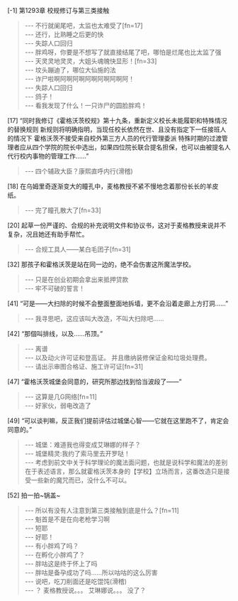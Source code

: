
[-1] 第1293章 校规修订与第三类接触
>--- 不行就阑尾吧，太监也太难受了[fn=17]<br>
>--- 还行，比熟睡之后更的快<br>
>--- 失踪人口回归<br>
>--- 胖鸡呀，你要是不想写了就直接结尾了吧，哪怕是烂尾也比太监了强<br>
>--- 天灵灵地灵灵，大姐头魂魄快显形！[fn=33]<br>
>--- 坟头蹦迪了，哪位大仙施的法<br>
>--- 诈尸啦啊阿啊阿啊阿啊阿啊阿啊阿！<br>
>--- 失踪人口回归<br>
>--- 鸽子！<br>
>--- 看我发现了什么！一只诈尸的圆脸胖鸡！<br>

[17] “同时我修订《霍格沃茨校规》第十九条，重新定义校长未能履职和特殊情况的替换规则 新规则将明确指明，当现任校长依然在世、且没有指定下一任接班人的情况下 霍格沃茨不接受来自校外第三方人员的代行管理委派 特殊时期的过渡管理者应从四个学院的院长中选出，如果四位院长联合提名担保，也可以由被提名人代行校内事物的管理工作……”
>--- 四个辅政大臣？康熙直呼内行(滑稽)<br>

[18] 在乌姆里奇逐渐变大的瞳孔中，麦格教授不紧不慢地念着那份长长的羊皮纸。
>--- 完了瞳孔散大了[fn=33]<br>

[20] 起草一份严谨的、合规的补充说明文件和协议书，这对于麦格教授来说并不复杂，况且她还有助手帮忙。
>--- 合规工具人——某白毛团子[fn=31]<br>

[32] 那孩子和霍格沃茨是站在同一边的，绝不会伤害这所魔法学校。
>--- 只是在创业初期会拿出来抵押贷款<br>
>--- 牢不可破的誓言！<br>

[41] “可是——大扫除的时候不会整面整面地拆墙，更不会沿着走廊上方打洞……”
>--- 我寻思吧，这应该叫大改造，不叫大扫除吧……<br>

[42] “那個叫排线，以及……吊顶。”
>--- 离谱<br>
>--- 以及动火许可证和登高证。
并且缴纳装修保证金和垃圾处理费。<br>
>--- 请出示审图合格证、施工许可证[fn=31]<br>

[47] “霍格沃茨城堡会同意的，研究所那边找到恰当波段了——”
>--- 这算是几G网络[fn=11]<br>
>--- 好家伙，弱电改造了<br>

[49] “可以谈判嘛，反正我们提前评估过城堡心智——它就在这里跑不了，肯定会同意的。”
>--- 城堡：难道我也得变成艾琳娜的样子？<br>
>--- 城堡精灵:我约了索马里去开罗哒！<br>
>--- 考虑到前文中关于科学理论的魔法面问题，也就是说科学和魔法的差别在于表述语言，那么就霍格沃茨本身的【学校】立场而言，这番改造只是接受一些新的魔咒而已，没什么不可以。<br>

[52] 拍一拍~锅盖~
>--- 所以有没有人注意到第三类接触到底是什么？[fn=11]<br>
>--- 魁首是不是在向老枪学习啊<br>
>--- 短耶<br>
>--- 好耶！<br>
>--- 有小胖鸡了吗？<br>
>--- 在孵化小胖鸡了？<br>
>--- 胖咕这是终于怀上了吗<br>
>--- 胖咕是备孕成功了吗……所以咕咕的这么厉害<br>
>--- 说吧，吃刀削面还是吃馄饨(滑稽)<br>
>--- ？
麦格教授说。。。
艾琳娜说。。。
没了？<br>
